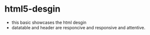 # html5-desgin

- this basic showcases the html desgin 
- datatable and header are responcive and responsive and attentive.

